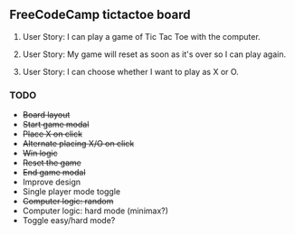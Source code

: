 ## FreeCodeCamp tictactoe board ##

1. User Story: I can play a game of Tic Tac Toe with the computer.

2. User Story: My game will reset as soon as it's over so I can play again.

3. User Story: I can choose whether I want to play as X or O.

### TODO ###
- ~~Board layout~~
- ~~Start game modal~~
- ~~Place X on click~~
- ~~Alternate placing X/O on click~~
- ~~Win logic~~
- ~~Reset the game~~
- ~~End game modal~~
- Improve design
- Single player mode toggle
- ~~Computer logic: random~~
- Computer logic: hard mode (minimax?)
- Toggle easy/hard mode?
